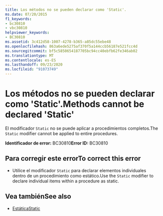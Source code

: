 ```yaml
---
title: Los métodos no se pueden declarar como 'Static'.
ms.date: 07/20/2015
f1_keywords:
- bc30810
- vbc30810
helpviewer_keywords:
- BC30810
ms.assetid: 3c412d58-1007-4278-b365-a85dc55ebe48
ms.openlocfilehash: 863a6ede5275af370f5a144ccb56187e521fcc4d
ms.sourcegitcommit: bf5c5850654187705bc94cc40ebfb62fe346ab02
ms.translationtype: MT
ms.contentlocale: es-ES
ms.lasthandoff: 09/23/2020
ms.locfileid: "91073749"
---
```

# <a name="methods-cannot-be-declared-static"></a><span data-ttu-id="ec217-102">Los métodos no se pueden declarar como 'Static'.</span><span class="sxs-lookup"><span data-stu-id="ec217-102">Methods cannot be declared 'Static'</span></span>

<span data-ttu-id="ec217-103">El modificador `Static` no se puede aplicar a procedimientos completos.</span><span class="sxs-lookup"><span data-stu-id="ec217-103">The `Static` modifier cannot be applied to entire procedures.</span></span>  
  
 <span data-ttu-id="ec217-104">**Identificador de error:** BC30810</span><span class="sxs-lookup"><span data-stu-id="ec217-104">**Error ID:** BC30810</span></span>  
  
## <a name="to-correct-this-error"></a><span data-ttu-id="ec217-105">Para corregir este error</span><span class="sxs-lookup"><span data-stu-id="ec217-105">To correct this error</span></span>  
  
- <span data-ttu-id="ec217-106">Utilice el modificador `Static` para declarar elementos individuales dentro de un procedimiento como estático.</span><span class="sxs-lookup"><span data-stu-id="ec217-106">Use the `Static` modifier to declare individual items within a procedure as static.</span></span>  
  
## <a name="see-also"></a><span data-ttu-id="ec217-107">Vea también</span><span class="sxs-lookup"><span data-stu-id="ec217-107">See also</span></span>

- [<span data-ttu-id="ec217-108">Estática</span><span class="sxs-lookup"><span data-stu-id="ec217-108">Static</span></span>](../language-reference/modifiers/static.md)
